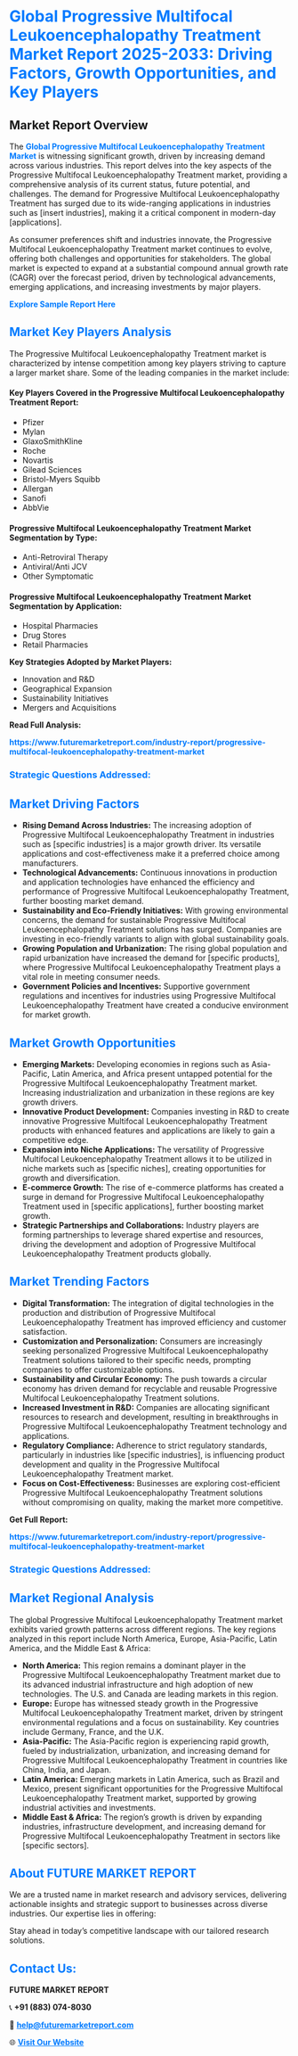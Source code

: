 <h1 style="color: #007BFF;">Global Progressive Multifocal Leukoencephalopathy Treatment Market Report 2025-2033: Driving Factors, Growth Opportunities, and Key Players</h1>

<section id="overview">
<h2>Market Report Overview</h2>
<p>The <a href="https://www.futuremarketreport.com/industry-report/progressive-multifocal-leukoencephalopathy-treatment-market" style="color: #007BFF; text-decoration: none;"><strong>Global Progressive Multifocal Leukoencephalopathy Treatment Market</strong></a> is witnessing significant growth, driven by increasing demand across various industries. This report delves into the key aspects of the Progressive Multifocal Leukoencephalopathy Treatment market, providing a comprehensive analysis of its current status, future potential, and challenges. The demand for Progressive Multifocal Leukoencephalopathy Treatment has surged due to its wide-ranging applications in industries such as [insert industries], making it a critical component in modern-day [applications].</p>
<p>As consumer preferences shift and industries innovate, the Progressive Multifocal Leukoencephalopathy Treatment market continues to evolve, offering both challenges and opportunities for stakeholders. The global market is expected to expand at a substantial compound annual growth rate (CAGR) over the forecast period, driven by technological advancements, emerging applications, and increasing investments by major players.</p>
</section>

<section id="overview">
<p><a href="https://www.futuremarketreport.com/request-sample/reportId=77246" style="color: #007BFF; text-decoration: none;"><strong>Explore Sample Report Here</strong></a></p>
</section>

<section id="key-players">
<h2 style="color: #007BFF;">Market Key Players Analysis</h2>
<p>The Progressive Multifocal Leukoencephalopathy Treatment market is characterized by intense competition among key players striving to capture a larger market share. Some of the leading companies in the market include:</p>
<h4>Key Players Covered in the Progressive Multifocal Leukoencephalopathy Treatment Report:</h4>
<ul><li>Pfizer</li><li>Mylan</li><li>GlaxoSmithKline</li><li>Roche</li><li>Novartis</li><li>Gilead Sciences</li><li>Bristol-Myers Squibb</li><li>Allergan</li><li>Sanofi</li><li>AbbVie</li></ul>
<h4>Progressive Multifocal Leukoencephalopathy Treatment Market Segmentation by Type:</h4>
<ul><li>Anti-Retroviral Therapy</li><li>Antiviral/Anti JCV</li><li>Other Symptomatic</li></ul>

<h4>Progressive Multifocal Leukoencephalopathy Treatment Market Segmentation by Application:</h4>
<ul><li>Hospital Pharmacies</li><li>Drug Stores</li><li>Retail Pharmacies</li></ul>
<p><strong>Key Strategies Adopted by Market Players:</strong></p>
<ul>
<li>Innovation and R&D</li>
<li>Geographical Expansion</li>
<li>Sustainability Initiatives</li>
<li>Mergers and Acquisitions</li>
</ul>
</section>

<section>
<p><strong>Read Full Analysis: </strong></p><a href="https://www.futuremarketreport.com/industry-report/progressive-multifocal-leukoencephalopathy-treatment-market" style="color: #007BFF; text-decoration: none;"><strong>https://www.futuremarketreport.com/industry-report/progressive-multifocal-leukoencephalopathy-treatment-market</strong></a>
<h3 style="color: #007BFF;">Strategic Questions Addressed:</h3>
</section>

<section id="driving-factors">
<h2 style="color: #007BFF;">Market Driving Factors</h2>
<ul>
<li><strong>Rising Demand Across Industries:</strong> The increasing adoption of Progressive Multifocal Leukoencephalopathy Treatment in industries such as [specific industries] is a major growth driver. Its versatile applications and cost-effectiveness make it a preferred choice among manufacturers.</li>
<li><strong>Technological Advancements:</strong> Continuous innovations in production and application technologies have enhanced the efficiency and performance of Progressive Multifocal Leukoencephalopathy Treatment, further boosting market demand.</li>
<li><strong>Sustainability and Eco-Friendly Initiatives:</strong> With growing environmental concerns, the demand for sustainable Progressive Multifocal Leukoencephalopathy Treatment solutions has surged. Companies are investing in eco-friendly variants to align with global sustainability goals.</li>
<li><strong>Growing Population and Urbanization:</strong> The rising global population and rapid urbanization have increased the demand for [specific products], where Progressive Multifocal Leukoencephalopathy Treatment plays a vital role in meeting consumer needs.</li>
<li><strong>Government Policies and Incentives:</strong> Supportive government regulations and incentives for industries using Progressive Multifocal Leukoencephalopathy Treatment have created a conducive environment for market growth.</li>
</ul>
</section>

<section id="growth-opportunities">
<h2 style="color: #007BFF;">Market Growth Opportunities</h2>
<ul>
<li><strong>Emerging Markets:</strong> Developing economies in regions such as Asia-Pacific, Latin America, and Africa present untapped potential for the Progressive Multifocal Leukoencephalopathy Treatment market. Increasing industrialization and urbanization in these regions are key growth drivers.</li>
<li><strong>Innovative Product Development:</strong> Companies investing in R&D to create innovative Progressive Multifocal Leukoencephalopathy Treatment products with enhanced features and applications are likely to gain a competitive edge.</li>
<li><strong>Expansion into Niche Applications:</strong> The versatility of Progressive Multifocal Leukoencephalopathy Treatment allows it to be utilized in niche markets such as [specific niches], creating opportunities for growth and diversification.</li>
<li><strong>E-commerce Growth:</strong> The rise of e-commerce platforms has created a surge in demand for Progressive Multifocal Leukoencephalopathy Treatment used in [specific applications], further boosting market growth.</li>
<li><strong>Strategic Partnerships and Collaborations:</strong> Industry players are forming partnerships to leverage shared expertise and resources, driving the development and adoption of Progressive Multifocal Leukoencephalopathy Treatment products globally.</li>
</ul>
</section>

<section id="trending-factors">
<h2 style="color: #007BFF;">Market Trending Factors</h2>
<ul>
<li><strong>Digital Transformation:</strong> The integration of digital technologies in the production and distribution of Progressive Multifocal Leukoencephalopathy Treatment has improved efficiency and customer satisfaction.</li>
<li><strong>Customization and Personalization:</strong> Consumers are increasingly seeking personalized Progressive Multifocal Leukoencephalopathy Treatment solutions tailored to their specific needs, prompting companies to offer customizable options.</li>
<li><strong>Sustainability and Circular Economy:</strong> The push towards a circular economy has driven demand for recyclable and reusable Progressive Multifocal Leukoencephalopathy Treatment solutions.</li>
<li><strong>Increased Investment in R&D:</strong> Companies are allocating significant resources to research and development, resulting in breakthroughs in Progressive Multifocal Leukoencephalopathy Treatment technology and applications.</li>
<li><strong>Regulatory Compliance:</strong> Adherence to strict regulatory standards, particularly in industries like [specific industries], is influencing product development and quality in the Progressive Multifocal Leukoencephalopathy Treatment market.</li>
<li><strong>Focus on Cost-Effectiveness:</strong> Businesses are exploring cost-efficient Progressive Multifocal Leukoencephalopathy Treatment solutions without compromising on quality, making the market more competitive.</li>
</ul>
</section>

<section>
<p><strong>Get Full Report: </strong></p><a href="https://www.futuremarketreport.com/industry-report/progressive-multifocal-leukoencephalopathy-treatment-market" style="color: #007BFF; text-decoration: none;"><strong>https://www.futuremarketreport.com/industry-report/progressive-multifocal-leukoencephalopathy-treatment-market</strong></a>
<h3 style="color: #007BFF;">Strategic Questions Addressed:</h3>
</section>


<section id="regional-analysis">
<h2 style="color: #007BFF;">Market Regional Analysis</h2>
<p>The global Progressive Multifocal Leukoencephalopathy Treatment market exhibits varied growth patterns across different regions. The key regions analyzed in this report include North America, Europe, Asia-Pacific, Latin America, and the Middle East & Africa:</p>
<ul>
<li><strong>North America:</strong> This region remains a dominant player in the Progressive Multifocal Leukoencephalopathy Treatment market due to its advanced industrial infrastructure and high adoption of new technologies. The U.S. and Canada are leading markets in this region.</li>
<li><strong>Europe:</strong> Europe has witnessed steady growth in the Progressive Multifocal Leukoencephalopathy Treatment market, driven by stringent environmental regulations and a focus on sustainability. Key countries include Germany, France, and the U.K.</li>
<li><strong>Asia-Pacific:</strong> The Asia-Pacific region is experiencing rapid growth, fueled by industrialization, urbanization, and increasing demand for Progressive Multifocal Leukoencephalopathy Treatment in countries like China, India, and Japan.</li>
<li><strong>Latin America:</strong> Emerging markets in Latin America, such as Brazil and Mexico, present significant opportunities for the Progressive Multifocal Leukoencephalopathy Treatment market, supported by growing industrial activities and investments.</li>
<li><strong>Middle East & Africa:</strong> The region’s growth is driven by expanding industries, infrastructure development, and increasing demand for Progressive Multifocal Leukoencephalopathy Treatment in sectors like [specific sectors].</li>
</ul>
</section>

<footer>
<h2 style="color: #007BFF;">About FUTURE MARKET REPORT</h2>
<p>We are a trusted name in market research and advisory services, delivering actionable insights and strategic support to businesses across diverse industries. Our expertise lies in offering:</p>

<p>Stay ahead in today’s competitive landscape with our tailored research solutions.</p>

<h2 style="color: #007BFF;">Contact Us:</h2>
<p><strong>FUTURE MARKET REPORT</strong></p>
<p>📞 <strong>+91 (883) 074-8030</strong></p>
<p>📧 <strong><a href="mailto:help@futuremarketreport.com" style="color: #007BFF;">help@futuremarketreport.com</a></strong></p>
<p>🌐 <strong><a href="https://www.futuremarketreport.com/" style="color: #007BFF;">Visit Our Website</a></strong></p>
</footer>
